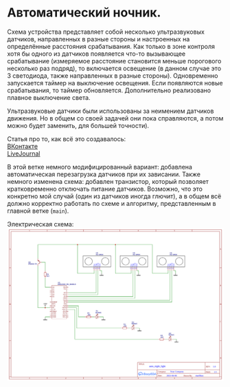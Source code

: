 
# Автоматический ночник.

Схема устройства представляет собой несколько ультразвуковых датчиков, направленных в разные стороны и настроенных на определённые расстояния срабатывания. Как только в зоне контроля хотя бы одного из датчиков появляется что-то вызывающее срабатывание (измеряемое расстояние становится меньше порогового несколько раз подряд), то включается освещение (в данном случае это 3 светодиода, также направленных в разные стороны). Одновременно запускается таймер на выключение освещения. Если появляются новые срабатывания, то таймер обновляется. Дополнительно реализовано плавное выключение света.

Ультразвуковые датчики были использованы за неимением датчиков движения. Но в общем со своей задачей они пока справляются, а потом можно будет заменить, для большей точности).

Статья про то, как всё это создавалось:  
[ВКонтакте](https://vk.com/@marfikus_notes-auto-night-light)  
[LiveJournal](https://marfikus.livejournal.com/19973.html)

В этой ветке немного модифицированный вариант: добавлена автоматическая перезагрузка датчиков при их зависании. Также немного изменена схема: добавлен транзистор, который позволяет кратковременно отключать питание датчиков. Возможно, что это конкретно мой случай (один из датчиков иногда глючит), а в общем всё должно корректно работать по схеме и алгоритму, представленным в главной ветке (`main`).

Электрическая схема:
![Schematic_auto_night_light_with_sensors_power_vt](/Schematic_auto_night_light_with_sensors_power_vt.png "Schematic_auto_night_light_with_sensors_power_vt.png")
